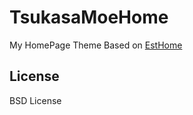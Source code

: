 # TsukasaMoeHome

My HomePage Theme Based on [EstHome](https://github.com/codeestX/EstHome)

## License

BSD License